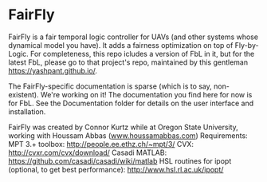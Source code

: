 # FairFly

FairFly is a fair temporal logic controller for UAVs (and other systems whose dynamical model you have).
It adds a fairness optimization on top of Fly-by-Logic. For completeness, this repo icludes a version of FbL in it, but for the latest FbL, please go to that project's repo, maintained by this gentleman https://yashpant.github.io/.

The FairFly-specific documentation is sparse (which is to say, non-existent). We're working on it!
The documentation you find here for now is for FbL. See the Documentation folder for details on the user interface and installation. 

FairFly was created by Connor Kurtz while at Oregon State University, working with Houssam Abbas (www.houssamabbas.com)
Requirements:
MPT 3.+ toolbox: http://people.ee.ethz.ch/~mpt/3/
CVX: http://cvxr.com/cvx/download/
Casadi MATLAB: https://github.com/casadi/casadi/wiki/matlab
HSL routines for ipopt (optional, to get best performance):  http://www.hsl.rl.ac.uk/ipopt/


